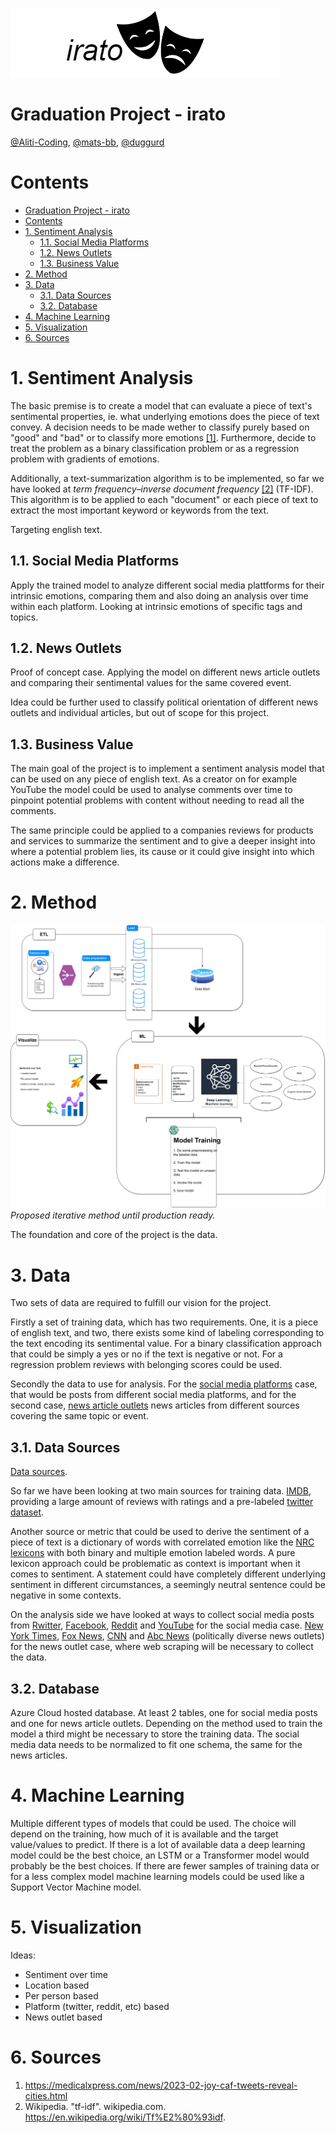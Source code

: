 ![Project logo "irato"](IMG/irato_logo_w_background.png)

# Graduation Project - irato
[@Aliti-Coding](https://github.com/Aliti-Coding),
[@mats-bb](https://github.com/mats-bb),
[@duggurd](https://github.com/)

# Contents
- [Graduation Project - irato](#graduation-project---irato)
- [Contents](#contents)
- [1. Sentiment Analysis](#1-sentiment-analysis)
  - [1.1. Social Media Platforms](#11-social-media-platforms)
  - [1.2. News Outlets](#12-news-outlets)
  - [1.3. Business Value](#13-business-value)
- [2. Method](#2-method)
- [3. Data](#3-data)
  - [3.1. Data Sources](#31-data-sources)
  - [3.2. Database](#32-database)
- [4. Machine Learning](#4-machine-learning)
- [5. Visualization](#5-visualization)
- [6. Sources](#6-sources)


# 1. Sentiment Analysis
The basic premise is to create a model that can evaluate a piece of text's sentimental properties, ie. what underlying emotions does the piece of text convey. A decision needs to be made wether to classify purely based on "good" and "bad" or to classify more emotions [[1]](#5-sources). Furthermore, decide to treat the problem as a binary classification problem or as a regression problem with gradients of emotions.

Additionally, a text-summarization algorithm is to be implemented, so far we have looked at *term frequency–inverse document frequency* [[2]](#5-sources) (TF-IDF). This algorithm is to be applied to each "document" or each piece of text to extract the most important keyword or keywords from the text.

Targeting english text.

## 1.1. Social Media Platforms
Apply the trained model to analyze different social media plattforms for their intrinsic emotions, comparing them and also doing an analysis over time within each platform. Looking at intrinsic emotions of specific tags and topics. 

## 1.2. News Outlets
Proof of concept case. Applying the model on different news article outlets and comparing their sentimental values for the same covered event. 

Idea could be further used to classify political orientation of different news outlets and individual articles, but out of scope for this project.

## 1.3. Business Value
The main goal of the project is to implement a sentiment analysis model that can be used on any piece of english text. As a creator on for example YouTube the model could be used to analyse comments over time to pinpoint potential problems with content without needing to read all the comments.

The same principle could be applied to a companies reviews for products and services to summarize the sentiment and to give a deeper insight into where a potential problem lies, its cause or it could give insight into which actions make a difference.

# 2. Method
![Fast iterative approach](IMG\Sentiment_flowchart.png)
*Proposed iterative method until production ready.*

The foundation and core of the project is the data.

# 3. Data
Two sets of data are required to fulfill our vision for the project.

Firstly a set of training data, which has two requirements. One, it is a piece of english text, and two, there exists some kind of labeling corresponding to the text encoding its sentimental value. For a binary classification approach that could be simply a yes or no if the text is negative or not. For a regression problem reviews with belonging scores could be used. 

Secondly the data to use for analysis. For the [social media platforms](#11-social-media-platforms) case, that would be posts from different social media platforms, and for the second case, [news article outlets](#12-news-outlets) news articles from different sources covering the same topic or event.

## 3.1. Data Sources
[Data sources](https://github.com/duggurd/graduation_project/blob/main/data_sources.md).

So far we have been looking at two main sources for training data. [IMDB](https://www.tensorflow.org/datasets/catalog/imdb_reviews), providing a large amount of reviews with  ratings and a pre-labeled [twitter dataset](https://www.kaggle.com/datasets/yasserh/twitter-tweets-sentiment-dataset).

Another source or metric that could be used to derive the sentiment of a piece of text is a dictionary of words with correlated emotion like the [NRC lexicons](https://nrc.canada.ca/en/research-development/products-services/technical-advisory-services/sentiment-emotion-lexicons) with both binary and multiple emotion labeled words. A pure lexicon approach could be problematic as context is important when it comes to sentiment. A statement could have completely different underlying sentiment in different circumstances, a seemingly neutral sentence could be negative in some contexts.

On the analysis side we have looked at ways to collect social media posts from [Rwitter](https://twitter.com/), [Facebook](https://www.facebook.com/), [Reddit](https://www.reddit.com/) and [YouTube](https://youtube.com) for the social media case. [New York Times](https://www.nytimes.com/), [Fox News](https://www.foxnews.com/), [CNN](https://edition.cnn.com/) and [Abc News](https://abcnews.go.com/) (politically diverse news outlets) for the news outlet case, where web scraping will be necessary to collect the data.

## 3.2. Database
Azure Cloud hosted database. At least 2 tables, one for social media posts and one for news article outlets. Depending on the method used to train the model a third might be necessary to store the training data. The social media data needs to be normalized to fit one schema, the same for the news articles.


# 4. Machine Learning
Multiple different types of models that could be used. The choice will depend on the training, how much of it is available and the target value/values to predict. If there is a lot of available data a deep learning model could be the best choice, an LSTM or a Transformer model would probably be the best choices. If there are fewer samples of training data or for a less complex model machine learning models could be used like a Support Vector Machine model.


# 5. Visualization
Ideas:
- Sentiment over time
- Location based 
- Per person based
- Platform (twitter, reddit, etc) based
- News outlet based

# 6. Sources
1. https://medicalxpress.com/news/2023-02-joy-caf-tweets-reveal-cities.html
2. Wikipedia. "tf-idf". wikipedia.com. https://en.wikipedia.org/wiki/Tf%E2%80%93idf.
